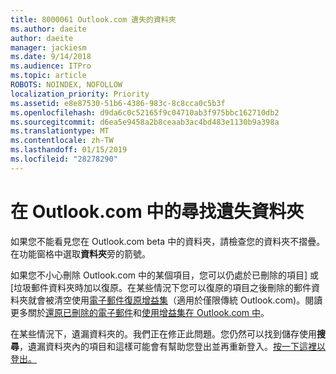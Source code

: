 ```yaml
---
title: 8000061 Outlook.com 遺失的資料夾
ms.author: daeite
author: daeite
manager: jackiesm
ms.date: 9/14/2018
ms.audience: ITPro
ms.topic: article
ROBOTS: NOINDEX, NOFOLLOW
localization_priority: Priority
ms.assetid: e8e87530-51b6-4386-983c-8c8cca0c5b3f
ms.openlocfilehash: d9da6c0c52165f9c04710ab3f975bbc162710db2
ms.sourcegitcommit: d6ea5e9458a2b8ceaab3ac4bd483e1130b9a398a
ms.translationtype: MT
ms.contentlocale: zh-TW
ms.lasthandoff: 01/15/2019
ms.locfileid: "28278290"
---
```

# <a name="find-missing-folders-in-outlookcom"></a>在 Outlook.com 中的尋找遺失資料夾

如果您不能看見您在 Outlook.com beta 中的資料夾，請檢查您的資料夾不摺疊。在功能窗格中選取**資料夾**旁的箭號。 
  
如果您不小心刪除 Outlook.com 中的某個項目，您可以仍處於已刪除的項目] 或 [垃圾郵件資料夾時加以復原。在某些情況下您可以復原的項目之後刪除的郵件資料夾就會被清空使用[電子郵件復原增益集](https://appsource.microsoft.com/product/office/WA104380447)（適用於僅限傳統 Outlook.com)。閱讀更多關於[還原已刪除的電子郵件](https://support.office.com/article/cf06ab1b-ae0b-418c-a4d9-4e895f83ed50)和[使用增益集在 Outlook.com 中](https://support.office.com/article/a5672109-e4f3-4119-abea-72323e9653cf)。
  
在某些情況下，遺漏資料夾的。我們正在修正此問題。您仍然可以找到儲存使用**搜尋**，遺漏資料夾內的項目和這樣可能會有幫助您登出並再重新登入。[按一下這裡以登出。](https://login.live.com/logout.srf)
  

